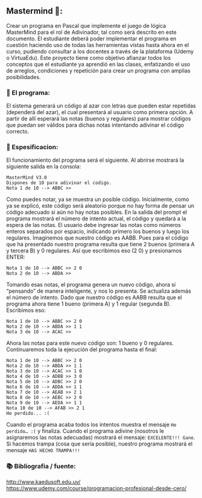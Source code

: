 ## Mastermind 🧠:

Crear un programa en Pascal que implemente el juego de lógica MasterMind para el rol de Adivinador, tal como será descrito en este documento. El estudiante deberá poder implementar el programa en cuestión haciendo uso de todas las herramientas vistas hasta ahora en el curso, pudiendo consultar a los docentes a través de la plataforma (Udemy o VirtuaEdu).
Este proyecto tiene como objetivo afianzar todos los conceptos que el estudiante ya aprendió en las clases, enfatizando el uso de arreglos, condiciones y repetición para crear un programa con amplias posibilidades.

### 📃 El programa:
El sistema generará un código al azar con letras que pueden estar repetidas (dependerá del azar), el cual presentará al usuario como primera opción. A partir de allí esperará las notas (buenos y regulares) para mostrar códigos que puedan ser válidos para dichas notas intentando adivinar el código correcto.

### 📃 Espesificacion:
El funcionamiento del programa será el siguiente. Al abrirse mostrará la siguiente salida en la consola:

    MasterMind V3.0
    Dispones de 10 para adivinar el codigo.
    Nota 1 de 10 --> ABBC >>

Como puedes notar, ya se muestra un posible código. Inicialmente, como ya se explicó, este código será aleatorio porque no hay forma de pensar un código adecuado si aún no hay notas posibles. En la salida del prompt el programa mostrará el número de intento actual, el código y quedará a la espera de las notas.
El usuario debe ingresar las notas como números enteros separados por espacio, indicando primero los buenos y luego los regulares. Imaginemos que nuestro código es AABB. Pues para el código que ha presentado nuestro programa resulta que tiene 2 buenos (primera A y tercera B) y 0 regulares. Así que escribimos eso (2 0) y presionamos ENTER:

    Nota 1 de 10 --> ABBC >> 2 0
    Nota 2 de 10 --> ABDA >>

Tomando esas notas, el programa genera un nuevo código, ahora sí “pensando” de manera inteligente, y nos lo presenta. Se actualiza además el número de intento. Dado que nuestro código es AABB resulta que el programa ahora tiene 1 bueno (primera A) y 1 regular (segunda B). Escribimos eso:

    Nota 1 de 10 --> ABBC >> 2 0
    Nota 2 de 10 --> ABDA >> 1 1
    Nota 3 de 10 --> ACAC >>

Ahora las notas para este nuevo código son: 1 bueno y 0 regulares. Continuaremos toda la ejecución del programa hasta el final:

    Nota 1 de 10 --> ABBC >> 2 0
    Nota 2 de 10 --> ABDA >> 1 1
    Nota 3 de 10 --> ACAC >> 1 0
    Nota 4 de 10 --> ADBB >> 3 0
    Nota 5 de 10 --> ADBC >> 2 0
    Nota 6 de 10 --> ADDA >> 1 1
    Nota 7 de 10 --> AEAB >> 2 1
    Nota 8 de 10 --> AEBC >> 2 0
    Nota 9 de 10 --> AEDA >> 1 1
    Nota 10 de 10 --> AFAB >> 2 1
    He perdido... :(

Cuando el programa acaba todos los intentos muestra el mensaje `He perdido… :(` y finaliza. Cuando el programa adivine (nosotros le asignaremos las notas adecuadas) mostrará el mensaje:
`EXCELENTE!!! Gane`. Si hacemos trampa (cosa que sería posible), nuestro programa mostrará el mensaje `HAS HECHO TRAMPA!!!`

### 📚 Bibliografia / fuente: 
http://www.kaedusoft.edu.uy/
https://www.udemy.com/course/programacion-profesional-desde-cero/
